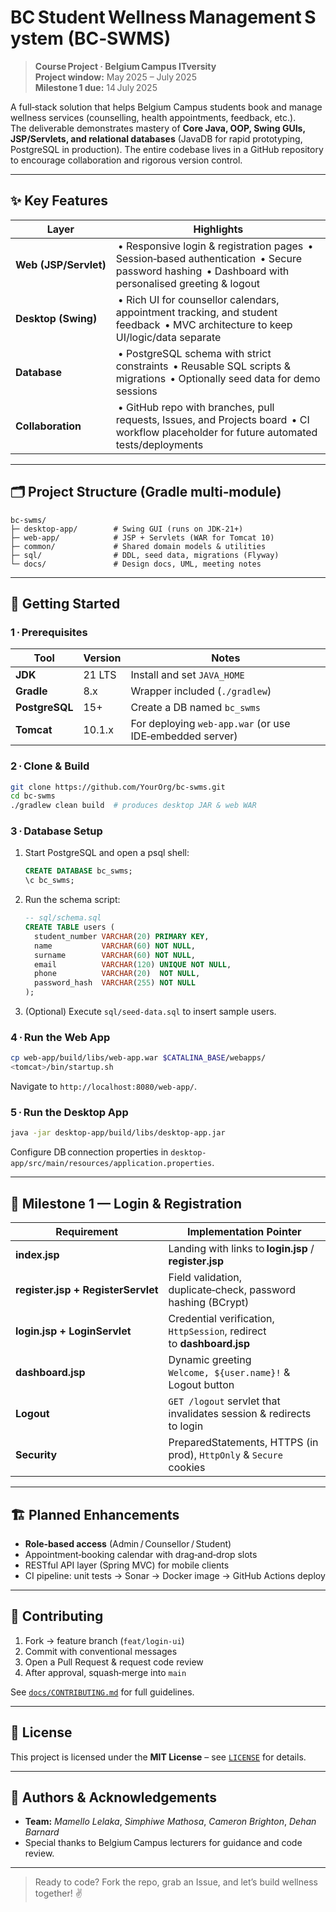 # BC Student Wellness Management System (BC‑SWMS)

> **Course Project · Belgium Campus ITversity**\
> **Project window:** May 2025 – July 2025\
> **Milestone 1 due:** 14 July 2025

A full‑stack solution that helps Belgium Campus students book and manage wellness services (counselling, health appointments, feedback, etc.).\
The deliverable demonstrates mastery of **Core Java, OOP, Swing GUIs, JSP/Servlets, and relational databases** (JavaDB for rapid prototyping, PostgreSQL in production). The entire codebase lives in a GitHub repository to encourage collaboration and rigorous version control.

---

## ✨ Key Features

| Layer                 | Highlights                                                                                                                                           |
| --------------------- | ---------------------------------------------------------------------------------------------------------------------------------------------------- |
| **Web (JSP/Servlet)** |  • Responsive login & registration pages  • Session‑based authentication  • Secure password hashing  • Dashboard with personalised greeting & logout |
| **Desktop (Swing)**   |  • Rich UI for counsellor calendars, appointment tracking, and student feedback  • MVC architecture to keep UI/logic/data separate                   |
| **Database**          |  • PostgreSQL schema with strict constraints  • Reusable SQL scripts & migrations  • Optionally seed data for demo sessions                          |
| **Collaboration**     |  • GitHub repo with branches, pull requests, Issues, and Projects board  • CI workflow placeholder for future automated tests/deployments            |

---

## 🗂️ Project Structure (Gradle multi‑module)

```text
bc-swms/
├─ desktop-app/        # Swing GUI (runs on JDK‑21+)
├─ web-app/            # JSP + Servlets (WAR for Tomcat 10)
├─ common/             # Shared domain models & utilities
├─ sql/                # DDL, seed data, migrations (Flyway)
└─ docs/               # Design docs, UML, meeting notes
```

---

## 🚀 Getting Started

### 1 · Prerequisites

| Tool           | Version | Notes                                                    |
| -------------- | ------- | -------------------------------------------------------- |
| **JDK**        | 21 LTS  | Install and set `JAVA_HOME`                              |
| **Gradle**     | 8.x     | Wrapper included (`./gradlew`)                           |
| **PostgreSQL** | 15+     | Create a DB named `bc_swms`                              |
| **Tomcat**     | 10.1.x  | For deploying `web-app.war` (or use IDE‑embedded server) |

### 2 · Clone & Build

```bash
git clone https://github.com/YourOrg/bc-swms.git
cd bc-swms
./gradlew clean build  # produces desktop JAR & web WAR
```

### 3 · Database Setup

1. Start PostgreSQL and open a psql shell:
   ```sql
   CREATE DATABASE bc_swms;
   \c bc_swms;
   ```
2. Run the schema script:
   ```sql
   -- sql/schema.sql
   CREATE TABLE users (
     student_number VARCHAR(20) PRIMARY KEY,
     name           VARCHAR(60) NOT NULL,
     surname        VARCHAR(60) NOT NULL,
     email          VARCHAR(120) UNIQUE NOT NULL,
     phone          VARCHAR(20)  NOT NULL,
     password_hash  VARCHAR(255) NOT NULL
   );
   ```
3. (Optional) Execute `sql/seed-data.sql` to insert sample users.

### 4 · Run the Web App

```bash
cp web-app/build/libs/web-app.war $CATALINA_BASE/webapps/
<tomcat>/bin/startup.sh
```

Navigate to `http://localhost:8080/web-app/`.

### 5 · Run the Desktop App

```bash
java -jar desktop-app/build/libs/desktop-app.jar
```

Configure DB connection properties in `desktop-app/src/main/resources/application.properties`.

---

## 🎯 Milestone 1 — Login & Registration

| Requirement                        | Implementation Pointer                                                |
| ---------------------------------- | --------------------------------------------------------------------- |
| **index.jsp**                      | Landing with links to **login.jsp** / **register.jsp**                |
| **register.jsp + RegisterServlet** | Field validation, duplicate‑check, password hashing (BCrypt)          |
| **login.jsp + LoginServlet**       | Credential verification, `HttpSession`, redirect to **dashboard.jsp** |
| **dashboard.jsp**                  | Dynamic greeting `Welcome, ${user.name}!` & Logout button             |
| **Logout**                         | `GET /logout` servlet that invalidates session & redirects to login   |
| **Security**                       | PreparedStatements, HTTPS (in prod), `HttpOnly` & `Secure` cookies    |

---

## 🏗️ Planned Enhancements

- **Role‑based access** (Admin / Counsellor / Student)
- Appointment‑booking calendar with drag‑and‑drop slots
- RESTful API layer (Spring MVC) for mobile clients
- CI pipeline: unit tests → Sonar → Docker image → GitHub Actions deploy

---

## 🤝 Contributing

1. Fork → feature branch (`feat/login-ui`)
2. Commit with conventional messages
3. Open a Pull Request & request code review
4. After approval, squash‑merge into `main`

See [`docs/CONTRIBUTING.md`](docs/CONTRIBUTING.md) for full guidelines.

---

## 📝 License

This project is licensed under the **MIT License** – see [`LICENSE`](LICENSE) for details.

---

## 👥 Authors & Acknowledgements


- **Team:** *Mamello Lelaka*, *Simphiwe Mathosa*, *Cameron Brighton*, *Dehan Barnard*
- Special thanks to Belgium Campus lecturers for guidance and code review.

---

> Ready to code? Fork the repo, grab an Issue, and let’s build wellness together! ✌️

